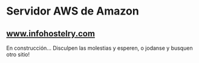 # Servidor AWS de Amazon
## www.infohostelry.com

En construcción... Disculpen las molestias y esperen, o jodanse y busquen otro sitio!
